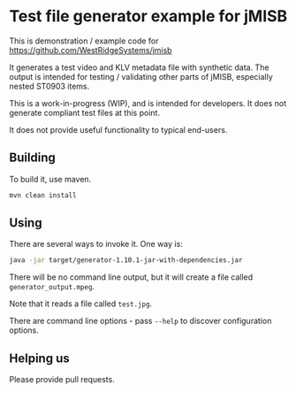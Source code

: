 # Test file generator example for jMISB

This is demonstration / example code for <https://github.com/WestRidgeSystems/jmisb>

It generates a test video and KLV metadata file with synthetic data. The output is intended for testing / validating other parts of jMISB, especially nested ST0903 items.

This is a work-in-progress (WIP), and is intended for developers. It does not generate compliant test files at this point.

It does not provide useful functionality to typical end-users.

## Building

To build it, use maven.

``` sh
mvn clean install
```

## Using

There are several ways to invoke it. One way is:

``` sh
java -jar target/generator-1.10.1-jar-with-dependencies.jar
```

There will be no command line output, but it will create a file called `generator_output.mpeg`.

Note that it reads a file called `test.jpg`.

There are command line options - pass `--help` to discover configuration options.

## Helping us

Please provide pull requests.
